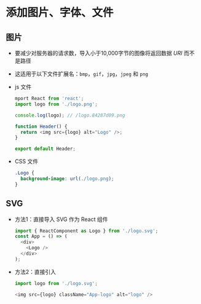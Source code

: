 # 添加图片、字体、文件

## 图片

  - 要减少对服务器的请求数，导入小于10,000字节的图像将返回数据 *URI* 而不是路径

  - 这适用于以下文件扩展名：`bmp`，`gif`，`jpg`，`jpeg` 和 `png`

  - js 文件

    ```javascript
    mport React from 'react';
    import logo from './logo.png';

    console.log(logo); // /logo.84287d09.png

    function Header() {
      return <img src={logo} alt="Logo" />;
    }

    export default Header;
    ```

  - CSS 文件

    ```css
    .Logo {
      background-image: url(./logo.png);
    }
    ```

## SVG

  - 方法1：直接导入 SVG 作为 React 组件

    ```javascript
    import { ReactComponent as Logo } from './logo.svg';
    const App = () => (
      <div>
        <Logo />
      </div>
    );
    ```

  - 方法2：直接引入

    ```javascript
    import logo from './logo.svg';

    <img src={logo} className="App-logo" alt="logo" />
    ```
